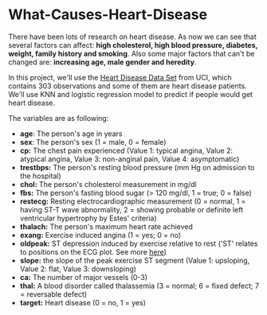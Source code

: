 # What-Causes-Heart-Disease
There have been lots of research on heart disease. As now we can see that several factors can affect: **high cholesterol, high blood pressure, diabetes, weight, family history and smoking**. Also some major factors that can't be changed are: **increasing age, male gender and heredity**.

In this project, we'll use the [Heart Disease Data Set](https://archive.ics.uci.edu/ml/datasets/Heart+Disease) from UCI, which contains 303 observations and some of them are heart disease patients. We'll use KNN and logistic regression model to predict if people would get heart disease.

The variables are as following:
- **age**: The person's age in years
- **sex**: The person's sex (1 = male, 0 = female)
- **cp:** The chest pain experienced (Value 1: typical angina, Value 2: atypical angina, Value 3: non-anginal pain, Value 4: asymptomatic)
- **trestbps:** The person's resting blood pressure (mm Hg on admission to the hospital)
- **chol:** The person's cholesterol measurement in mg/dl
- **fbs:** The person's fasting blood sugar (> 120 mg/dl, 1 = true; 0 = false) 
- **restecg:** Resting electrocardiographic measurement (0 = normal, 1 = having ST-T wave abnormality, 2 = showing probable or definite left ventricular hypertrophy by Estes' criteria)
- **thalach:** The person's maximum heart rate achieved
- **exang:** Exercise induced angina (1 = yes; 0 = no)
- **oldpeak:** ST depression induced by exercise relative to rest ('ST' relates to positions on the ECG plot. See more [here](https://litfl.com/st-segment-ecg-library/))
- **slope:** the slope of the peak exercise ST segment (Value 1: upsloping, Value 2: flat, Value 3: downsloping)
- **ca:** The number of major vessels (0-3)
- **thal:** A blood disorder called thalassemia (3 = normal; 6 = fixed defect; 7 = reversable defect)
- **target:** Heart disease (0 = no, 1 = yes)
